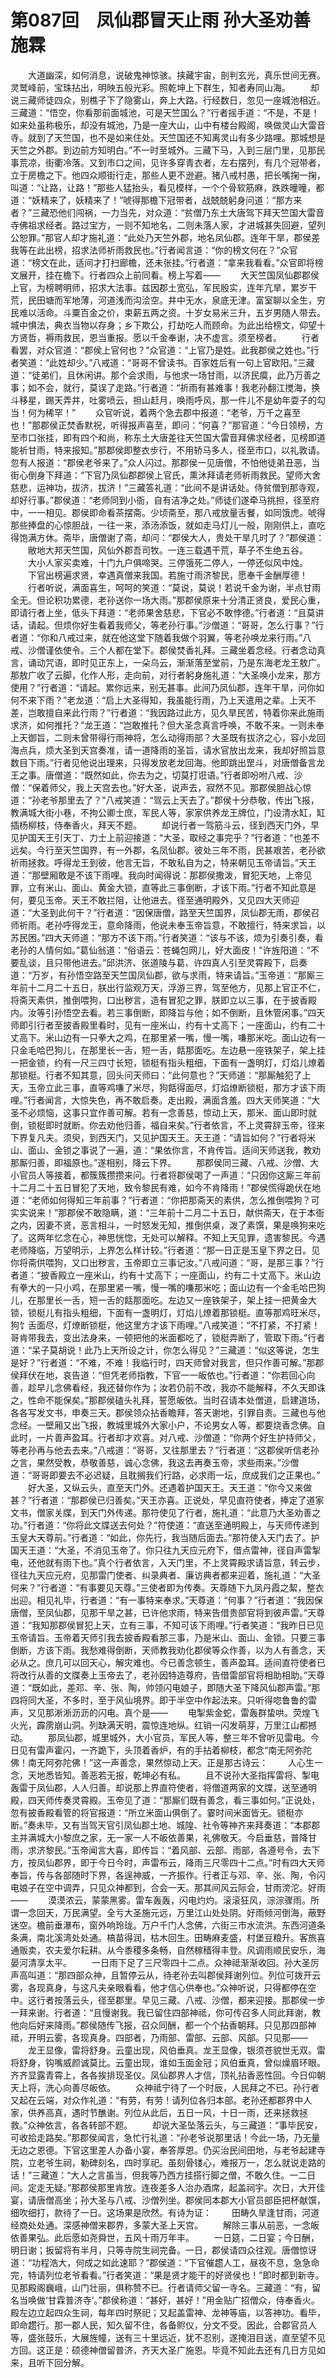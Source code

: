 # 第087回　凤仙郡冒天止雨 孙大圣劝善施霖

 　　大道幽深，如何消息，说破鬼神惊骇。挟藏宇宙，剖判玄光，真乐世间无赛。灵鹫峰前，宝珠拈出，明映五般光彩。照乾坤上下群生，知者寿同山海。
　　却说三藏师徒四众，别樵子下了隐雾山，奔上大路。行经数日，忽见一座城池相近。三藏道：“悟空，你看那前面城池，可是天竺国么？”行者摇手道：“不是，不是！如来处虽称极乐，却没有城池，乃是一座大山，山中有楼台殿阁，唤做灵山大雷音寺。就到了天竺国，也不是如来住处。天竺国还不知离灵山有多少路哩。那城想是天竺之外郡。到边前方知明白。”不一时至城外。三藏下马，入到三层门里，见那民事荒凉，街衢冷落。又到市口之间，见许多穿青衣者，左右摆列，有几个冠带者，立于房檐之下。他四众顺街行走，那些人更不逊避。猪八戒村愚，把长嘴掬一掬，叫道：“让路，让路！”那些人猛抬头，看见模样，一个个骨软筋麻，跌跌曈曈，都道：“妖精来了，妖精来了！”唬得那檐下冠带者，战兢兢躬身问道：“那方来者？”三藏恐他们闯祸，一力当先，对众道：“贫僧乃东土大唐驾下拜天竺国大雷音寺佛祖求经者。路过宝方，一则不知地名，二则未落人家，才进城甚失回避，望列公恕罪。”那官人却才施礼道：“此处乃天竺外郡，地名凤仙郡。连年干旱，郡侯差我等在此出榜，招求法师祈雨救民也。”行者闻言道：“你的榜文何在？”众官道：“榜文在此，适间才打扫廊檐，还未张挂。”行者道：“拿来我看看。”众官即将榜文展开，挂在檐下。行者四众上前同看。榜上写着——
　　大天竺国凤仙郡郡侯上官，为榜聘明师，招求大法事。兹因郡土宽弘，军民殷实，连年亢旱，累岁干荒，民田塘而军地薄，河道浅而沟浍空。井中无水，泉底无津。富室聊以全生，穷民难以活命。斗粟百金之价，束薪五两之资。十岁女易米三升，五岁男随人带去。城中惧法，典衣当物以存身；乡下欺公，打劫吃人而顾命。为此出给榜文，仰望十方贤哲，褥雨救民，恩当重报。愿以千金奉谢，决不虚言。须至榜者。
　　行者看罢，对众官道：“郡侯上官何也？”众官道：“上官乃是姓。此我郡侯之姓也。”行者笑道：“此姓却少。”八戒道：“哥哥不曾读书。百家姓后有一句上官欧阳。”三藏道：“徒弟们，且休闲讲。那个会求雨，与他求一场甘雨，以济民瘼，此乃万善之事；如不会，就行，莫误了走路。”行者道：“祈雨有甚难事！我老孙翻江搅海，换斗移星，踢天弄井，吐雾喷云，担山赶月，唤雨呼风，那一件儿不是幼年耍子的勾当！何为稀罕！”
　　众官听说，着两个急去郡中报道：“老爷，万千之喜至也！”那郡侯正焚香默祝，听得报声喜至，即问：“何喜？”那官道：“今日领榜，方至市口张挂，即有四个和尚，称东土大唐差往天竺国大雷音拜佛求经者，见榜即道能祈甘雨，特来报知。”那郡侯即整衣步行，不用轿马多人，径至市口，以礼敦请。忽有人报道：“郡侯老爷来了。”众人闪过。那郡侯一见唐僧，不怕他徒弟丑恶，当街心倒身下拜道：“下官乃凤仙郡郡侯上官氏，熏沐拜请老师祈雨救民。望师大舍慈悲，运神功，拔济，拔济！”三藏答礼道：“此间不是讲话处。侍贫僧到那寺观，却好行事。”郡侯道：“老师同到小衙，自有洁净之处。”师徒们遂牵马挑担，径至府中，一一相见。郡侯即命看茶摆斋。少顷斋至，那八戒放量舌餐，如同饿虎。唬得那些捧盘的心惊胆战，一往一来，添汤添饭，就如走马灯儿一般，刚刚供上，直吃得饱满方休。斋毕，唐僧谢了斋，却问：“郡侯大人，贵处干旱几时了？”郡侯道：
　　敝地大邦天竺国，风仙外郡吾司牧。一连三载遇干荒，草子不生绝五谷。
　　大小人家买卖难，十门九户俱啼哭。三停饿死二停人，一停还似风中烛。
　　下官出榜遍求贤，幸遇真僧来我国。若施寸雨济黎民，愿奉千金酬厚德！
　　行者听说，满面喜生，呵呵的笑道：“莫说，莫说！若说千金为谢，半点甘雨全无。但论积功累德，老孙送你一场大雨。”那郡侯原来十分清正贤良，爱民心重，即请行者上坐，低头下拜道：“老师果舍慈悲，下官必不敢悖德。”行者道：“且莫讲话，请起。但烦你好生看着我师父，等老孙行事。”沙僧道：“哥哥，怎么行事？”行者道：“你和八戒过来，就在他这堂下随着我做个羽翼，等老孙唤龙来行雨。”八戒、沙僧谨依使令。三个人都在堂下。郡侯焚香礼拜。三藏坐着念经。行者念动真言，诵动咒语，即时见正东上，一朵乌云，渐渐落至堂前，乃是东海老龙王敖广。那敖广收了云脚，化作人形，走向前，对行者躬身施礼道：“大圣唤小龙来，那方使用？”行者道：“请起。累你远来，别无甚事。此间乃凤仙郡，连年干旱，问你如何不来下雨？”老龙道：“启上大圣得知，我虽能行雨，乃上天遣用之辈。上天不差，岂敢擅自来此行雨？”行者道：“我因路过此方，见久旱民苦，特着你来此施雨求济，如何推托？”龙王道：“岂敢推托？但大圣念真言呼唤，不敢不来。一则未奉上天御旨，二则未曾带得行雨神将，怎么动得雨部？大圣既有拔济之心，容小龙回海点兵，烦大圣到天宫奏准，请一道降雨的圣旨，请水官放出龙来，我却好照旨意数目下雨。”行者见他说出理来，只得发放老龙回海。他即跳出罡斗，对唐僧备言龙王之事。唐僧道：“既然如此，你去为之，切莫打诳语。”行者即吩咐八戒、沙僧：“保着师父，我上天宫去也。”好大圣，说声去，寂然不见。那郡侯胆战心惊道：“孙老爷那里去了？”八戒笑道：“驾云上天去了。”郡侯十分恭敬，传出飞报，教满城大街小巷，不拘公卿士庶，军民人等，家家供养龙王牌位，门设清水缸，缸插杨柳枝，侍奉香火，拜天不题。
　　却说行者一驾筋斗云，径到西天门外，早见护国天王引天丁、力士上前迎接道：“大圣，取经之事完乎？”行者道：“也差不远矣。今行至天竺国界，有一外郡，名凤仙郡。彼处三年不雨，民甚艰苦，老孙欲祈雨拯救。呼得龙王到彼，他言无旨，不敢私自为之，特来朝见玉帝请旨。”天王道：“那壁厢敢是不该下雨哩。我向时闻得说：那郡侯撒泼，冒犯天地，上帝见罪，立有米山、面山、黄金大锁，直等此三事倒断，才该下雨。”行者不知此意是何，要见玉帝。天王不敢拦阻，让他进去。径至通明殿外，又见四大天师迎道：“大圣到此何干？”行者道：“因保唐僧，路至天竺国界，凤仙郡无雨，郡侯召师祈雨。老孙呼得龙王，意命降雨，他说未奉玉帝旨意，不敢擅行，特来求旨，以苏民困。”四大天师道：“那方不该下雨。”行者笑道：“该与不该，烦为引奏引奏，看老孙的人情何如。”葛仙翁道：“俗语云：苍蝇包网儿，好大面皮！”许旌阳道：“不要乱谈，且只带他进去。”邱洪济、张道陵与葛、许四真人引至灵霄殿下，启奏道：“万岁，有孙悟空路至天竺国凤仙郡，欲与求雨，特来请旨。”玉帝道：“那厮三年前十二月二十五日，朕出行监观万天，浮游三界，驾至他方，见那上官正不仁，将斋天素供，推倒喂狗，口出秽言，造有冒犯之罪，朕即立以三事，在于披香殿内。汝等引孙悟空去看。若三事倒断，即降旨与他；如不倒断，且休管闲事。”四天师即引行者至披香殿里看时，见有一座米山，约有十丈高下；一座面山，约有二十丈高下。米山边有一只拳大之鸡，在那里紧一嘴，慢一嘴，嗛那米吃。面山边有一只金毛哈巴狗儿，在那里长一舌，短一舌，餂那面吃。左边悬一座铁架子，架上挂一把金锁，约有一尺三四寸长短，锁梃有指头粗细，下面有一盏明灯，灯焰儿燎着那锁梃。行者不知其意，回头问天师曰：“此何意也？”天师道：“那厮触犯了上天，玉帝立此三事，直等鸡嗛了米尽，狗餂得面尽，灯焰燎断锁梃，那方才该下雨哩。”行者闻言，大惊失色，再不敢启奏。走出殿，满面含羞。四大天师笑道：“大圣不必烦恼，这事只宜作善可解。若有一念善慈，惊动上天，那米、面山即时就倒，锁梃即时就断。你去劝他归善，福自来矣。”行者依言，不上灵霄辞玉帝，径来下界复凡夫。须臾，到西天门，又见护国天王。天王道：“请旨如何？”行者将米山、面山、金锁之事说了一遍，道：“果依你言，不肯传旨。适间天师送我，教劝那厮归善，即福原也。”遂相别，降云下界。
　　那郡侯同三藏、八戒、沙僧、大小官员人等接着，都簇簇攒攒来问。行者将郡侯喝了一声道：“只因你这厮三年前十二月二十五日冒犯了天地，致令黎民有难，如今不肯降雨！”郡侯慌得跪伏在地道：“老师如何得知三年前事？”行者道：“你把那斋天的素供，怎么推倒喂狗？可实实说来！”那郡侯不敢隐瞒，道：“三年前十二月二十五日，献供斋天，在于本衙之内，因妻不贤，恶言相斗，一时怒发无知，推倒供桌，泼了素馔，果是唤狗来吃了。这两年忆念在心，神思恍惚，无处可以解释。不知上天见罪，遗害黎民。今遇老师降临，万望明示，上界怎么样计较。”行者道：“那一日正是玉皇下界之日。见你将斋供喂狗，又口出秽言，玉帝即立三事记汝。”八戒问道：“哥，是那三事？”行者道：“披香殿立一座米山，约有十丈高下；一座面山，约有二十丈高下。米山边有拳大的一只小鸡，在那里紧一嘴，慢一嘴的嗛那米吃；面山边有一个金毛哈巴狗儿，在那里长一舌，短一舌的餂那面吃。左边又一座铁架子，架上挂一把黄金大锁，锁梃儿有指头粗细，下面有一盏明灯，灯焰儿燎着那锁梃。直等那鸡旺米尽，狗饣舌面尽，灯燎断锁梃，他这里方才该下雨哩。”八戒笑道：“不打紧，不打紧！哥肯带我去，变出法身来，一顿把他的米面都吃了，锁梃弄断了，管取下雨。”行者道：“呆子莫胡说！此乃上天所设之计，你怎么得见？”三藏道：“似这等说，怎生是好？”行者道：“不难，不难！我临行时，四天师曾对我言，但只作善可解。”那郡侯拜伏在地，哀告道：“但凭老师指教，下官一一皈依也。”行者道：“你若回心向善，趁早儿念佛看经，我还替你作为；汝若仍前不改，我亦不能解释，不久天即诛之，性命不能保矣。”那郡侯磕头礼拜，誓愿皈依。当时召请本处僧道，启建道场，各各写发文书，申奏三天。郡侯领众拈香瞻拜，答天谢地，引罪自责。三藏也与他念经。一壁厢又出飞报，教城里城外大家小户，不论男女人等，都要烧香念佛。自此时，一片善声盈耳。行者却才欢喜。对八戒、沙僧道：“你两个好生护持师父，等老孙再与他去去来。”八戒道：“哥哥，又往那里去？”行者道：“这郡侯听信老孙之言，果然受教，恭敬善慈，诚心念佛，我这去再奏玉帝，求些雨来。”沙僧道：“哥哥即要去不必迟疑，且耽搁我们行路，必求雨一坛，庶成我们之正果也。”
　　好大圣，又纵云头，直至天门外。还遇着护国天王。天王道：“你今又来做甚？”行者道：“那郡侯已归善矣。”天王亦喜。正说处，早见直符使者，捧定了道家文书，僧家关牒，到天门外传递。那符使见了行者，施礼道：“此意乃大圣劝善之功。”行者道：“你将此文牒送去何处？”符使道：“直送至通明殿上，与天师传递到玉皇大天尊前。”行者道：“如此，你先行，我当随后面去。”那符使入天门去了。护国天王道：“大圣，不消见玉帝了。你只往九天应元府下，借点雷神，径自声雷掣电，还他就有雨下也。”真个行者依言，入天门里，不上灵霄殿求请旨意，转云步，径往九天应元府，见那雷门使者、纠录典者、廉访典者都来迎着，施礼道：“大圣何来？”行者道：“有事要见天尊。”三使者即为传奏。天尊随下九凤丹霞之絜，整衣出迎。相见礼毕，行者道：“有一事特来奉求。”天尊道：“何事？”行者道：“我因保唐僧，至凤仙郡，见那干旱之甚，已许他求雨，特来告借贵部官将到彼声雷。”天尊道：“我知那郡侯冒犯上天，立有三事，不知可该下雨哩。”行者笑道：“我昨日已见玉帝请旨。玉帝着天师引我去披香殿看那三事，乃是米山、面山、金锁。只要三事倒断，方该下雨。我愁难得倒断，天师教我劝化郡侯等众作善，以为人有善念，天必从之。庶几可以回天心，解灾难也。今已善念顿生，善声盈耳。适间直符使者已将改行从善的文牒奏上玉帝去了，老孙因特造尊府，告借雷部官将相助相助。”天尊道：“既如此，差邓、辛、张、陶，帅领闪电娘子，即随大圣下降风仙郡声雷。”那四将同大圣，不多时，至于风仙境界。即于半空中作起法来。只听得唿鲁鲁的雷声，又见那淅淅沥沥的闪电。真个是——
　　电掣紫金蛇，雷轰群蛰哄。荧煌飞火光，霹雳崩山洞。列缺满天明，震惊连地纵。红销一闪发萌芽，万里江山都撼动。
　　那凤仙郡，城里城外，大小官员，军民人等，整三年不曾听见雷电。今日见有雷声霍闪，一齐跪下，头顶着香炉，有的手拈着柳枝，都念“南无阿弥陀佛！南无阿弥陀佛！”这一声善念，果然惊动上天。正是那古诗云：
　　人心生一念，天地悉皆知。善恶若无报，乾坤必有私。
　　且不说孙大圣指挥雷将、掣电轰雷于凤仙郡，人人归善。却说那上界直符使者，将僧道两家的文牒，送至通明殿，四天师传奏灵霄殿。玉帝见了道：“那厮们既有善念，看三事如何。”正说处，忽有披香殿看管的将官报道：“所立米面山俱倒了。霎时间米面皆无。锁梃亦断。”奏未毕，又有当驾天官引凤仙郡土地、城隍、社令等神齐来拜奏道：“本郡郡主并满城大小黎庶之家，无一家一人不皈依善果，礼佛敬天。今启垂慈，普降甘雨，求济黎民。”玉帝闻言大喜，即传旨：“着风部、云部、雨部，各遵号令，去下方，按凤仙郡界，即于今日今时，声雷布云，降雨三尺零四十二点。”时有四大天师奉旨，传与各部随时下界，各逞神威，一齐振作。行者正与邓、辛、张、陶，令闪电娘子在空中调弄，只见众神都到，合会一天。那其间风云际会，甘雨滂沱。好雨——
　　漠漠浓云，蒙蒙黑雾。雷车轰轰，闪电灼灼。滚滚狂风，淙淙骤雨。所谓一念回天，万民满望。全亏大圣施元远，万里江山处处阴。好雨倾河倒海，蔽野迷空。檐前垂瀑布，窗外响玲珑。万户千门人念佛，六街三市水流洪。东西河道条条满，南北溪湾处处通。槁苗得润，枯木回生。田畴麻麦盛，村堡豆粮升。客旅喜通贩卖，农夫爱尔耘耕。从今黍稷多条畅，自然稼穑得丰登。风调雨顺民安乐，海晏河清享太平。
　　一日雨下足了三尺零四十二点。众神祗渐渐收回。孙大圣厉声高叫道：“那四部众神，且暂停云从，待老孙去叫郡侯拜谢列位。列位可拨开云雾，各现真身，与这凡夫亲眼看看，他才信心供奉也。”众神听说，只得都停在空中。这行者按落云头，径至郡里。早见三藏、八戒、沙僧，都来迎接。那郡侯一步一拜来谢。行者道：“且慢谢我。我已留住四部神祗，你可传召多人同此拜谢，教他向后好来降雨。”郡侯随传飞报，召众同酬，都一个个拈香朝拜。只见那四部神祗，开明云雾，各现真身。四部者，乃雨部、雷部、云部、风部。只见那——
　　龙王显像，雷将舒身。云童出现，风伯垂真。龙王显像，银须苍貌世无双。雷将舒身，钩嘴威颜诚莫比。云童出现，谁如玉面金冠；风伯垂真，曾似燥眉环眼。齐齐显露青霄上，各各挨排现圣仪。凤仙郡界人才信，顶礼拈香恶性回。今日仰朝天上将，洗心向善尽皈依。
　　众神祗宁待了一个时辰，人民拜之不已。孙行者又起在云端，对众作礼道：“有劳，有劳！请列位各归本部。老孙还都郡界中人家，供养高真，遇时节醮谢。列位从此后，五日一风，十日一雨，还来拯救拯救。”众神依言，各各转部不题。
　　却说大圣坠落云头，与三藏道：“事毕民安，可收拾走路矣。”那郡侯闻言，急忙行礼道：“孙老爷说那里话！今此一场，乃无量无边之恩德。下官这里差人办备小宴，奉答厚恩。仍买治民间田地，与老爷起建寺院，立老爷生祠，勒碑刻名，四时享祀。虽刻骨镂心，难报万一，怎么就说走路的话！”三藏道：“大人之言虽当，但我等乃西方挂搭行脚之僧，不敢久住。一二日间。定走无疑。”那郡侯那里肯放。连夜差多人治办酒席，起盖祠宇。次日，大开佳宴，请唐僧高坐；孙大圣与八戒、沙僧列坐。郡侯同本郡大小官员部臣把杯献馔，细吹细打，款待了一日。这场果是欣然。有诗为证：
　　田畴久旱逢甘雨，河道经商处处通。深感神僧来郡界，多蒙大圣上天宫。
　　解除三事从前恶，一念皈依善果弘。此后愿如尧舜世，五风十雨万年丰。
　　一日筵，二日宴；今日酬，明日谢；扳留将有半月，只等寺院生祠完备。一日，郡侯请四众往观。唐僧惊讶道：“功程浩大，何成之如此速耶？”郡侯道：“下官催趱人工，昼夜不息，急急命完，特请列位老爷看看。”行者笑道：“果是贤才能干的好贤侯也！”即时都到新寺。见那殿阁巍峨，山门壮丽，俱称赞不已。行者请师父留一寺名。三藏道：“有，留名当唤做‘甘霖普济寺’。”郡侯称道：“甚好，甚好！”用金贴广招僧众，侍奉香火。殿左边立起四众生祠，每年四时祭祀；又起盖雷神、龙神等庙，以答神功。看毕，即命趱行。那一郡人民，知久留不住，各备赆仪，分文不受。因此，合郡官员人等，盛张鼓乐，大展旌幢，送有三十里远近，犹不忍别，遂掩泪目送，直至望不见方回。这正是：硕德神僧留普济，齐天大圣广施恩。毕竟不知此去还有几日方见如来，且听下回分解。